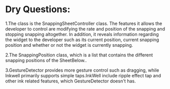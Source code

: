 # Dry Questions:


1.The class is the SnappingSheetController class. The features it allows the developer to control are modifying the rate and position of the snapping and stopping snapping altogether. In addition, it reveals information regarding the widget to the developer such as its current position, current snapping position and whether or not the widget is currently snapping.

2.The SnappingPosition class, which is a list that contains the different snapping positions of the SheetBelow..

3.GestureDetector provides more gesture control such as dragging, while Inkwell primarily supports simple taps.InkWell include ripple effect tap and other ink related features, which GestureDetector doesn't has.
